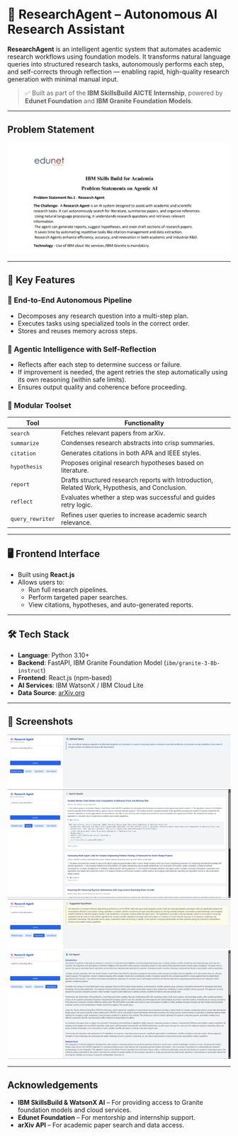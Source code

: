 # 🧠 ResearchAgent – Autonomous AI Research Assistant

**ResearchAgent** is an intelligent agentic system that automates academic research workflows using foundation models. It transforms natural language queries into structured research tasks, autonomously performs each step, and self-corrects through reflection — enabling rapid, high-quality research generation with minimal manual input.

> ✅ Built as part of the **IBM SkillsBuild AICTE Internship**, powered by **Edunet Foundation** and **IBM Granite Foundation Models**.

---

## Problem Statement

![](https://github.com/Akhil-0190/research-agent/blob/main/problem_statement.jpg)

---

## 🚀 Key Features

### 🔁 End-to-End Autonomous Pipeline
- Decomposes any research question into a multi-step plan.
- Executes tasks using specialized tools in the correct order.
- Stores and reuses memory across steps.

### 🧠 Agentic Intelligence with Self-Reflection
- Reflects after each step to determine success or failure.
- If improvement is needed, the agent retries the step automatically using its own reasoning (within safe limits).
- Ensures output quality and coherence before proceeding.

### 🧰 Modular Toolset
| Tool          | Functionality |
|---------------|---------------|
| `search`      | Fetches relevant papers from arXiv. |
| `summarize`   | Condenses research abstracts into crisp summaries. |
| `citation`    | Generates citations in both APA and IEEE styles. |
| `hypothesis`  | Proposes original research hypotheses based on literature. |
| `report`      | Drafts structured research reports with Introduction, Related Work, Hypothesis, and Conclusion. |
| `reflect`     | Evaluates whether a step was successful and guides retry logic. |
| `query_rewriter` | Refines user queries to increase academic search relevance. |

---

## 🖥 Frontend Interface

- Built using **React.js**
- Allows users to:
  - Run full research pipelines.
  - Perform targeted paper searches.
  - View citations, hypotheses, and auto-generated reports.

---

## 🛠 Tech Stack

- **Language**: Python 3.10+
- **Backend**: FastAPI, IBM Granite Foundation Model (`ibm/granite-3-8b-instruct`)
- **Frontend**: React.js (npm-based)
- **AI Services**: IBM WatsonX / IBM Cloud Lite
- **Data Source**: [arXiv.org](https://arxiv.org)

---

## 📸 Screenshots

![](https://github.com/Akhil-0190/research-agent/blob/main/image%201.jpg)
![](https://github.com/Akhil-0190/research-agent/blob/main/image%202.jpg)
![](https://github.com/Akhil-0190/research-agent/blob/main/image%203.jpg) 
![](https://github.com/Akhil-0190/research-agent/blob/main/image%204.jpg) 

---

## Acknowledgements

- **IBM SkillsBuild & WatsonX AI** – For providing access to Granite foundation models and cloud services.
- **Edunet Foundation** – For mentorship and internship support.
- **arXiv API** – For academic paper search and data access.
